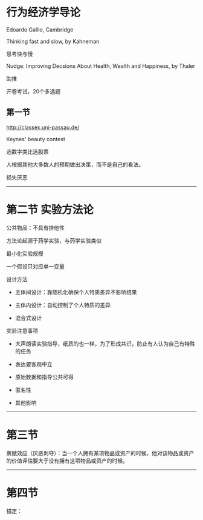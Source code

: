 # 行为经济学导论


Edoardo Galllo, Cambridge



Thinking fast and slow, by Kahneman

思考快与慢

Nudge: Improving Decsions About Health, Wealth and Happiness, by Thaler

助推

开卷考试，20个多选题


## 第一节

http://classex.uni-passau.de/

Keynes' beauty contest

选数字类比选股票

人根据其他大多数人的预期做出决策，而不是自己的看法。

损失厌恶

---------------------------

# 第二节 实验方法论

公共物品：不具有排他性

方法论起源于药学实验，与药学实验类似

最小化实验规模

一个假设只对应单一变量

设计方法

* 主体间设计：靠随机化确保个人特质差异不影响结果

* 主体内设计：自动控制了个人特质的差异

* 混合式设计

实验注意事项

* 大声朗读实验指导，纸质的也一样，为了形成共识，防止有人认为自己有特殊的任务

* 表达要客观中立

* 原始数据和指导公共可得

* 匿名性

* 其他影响

--------------------

# 第三节

禀赋效应（厌恶剥夺）：当一个人拥有某项物品或资产的时候，他对该物品或资产的价值评估要大于没有拥有这项物品或资产的时候。

-------------------


# 第四节

锚定：